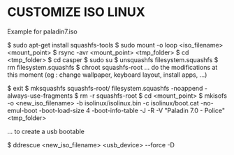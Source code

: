 # CUSTOMIZE ISO LINUX

Example for paladin7.iso

$ sudo apt-get install squashfs-tools
$ sudo mount -o loop <iso_filename> <mount_point>
$ rsync -avr <mount_point> <tmp_folder>
$ cd <tmp_folder>
$ cd casper
$ sudo su
$ unsquashfs filesystem.squashfs
$ rm filesystem.squashfs
$ chroot squashfs-root
... do the modifications at this moment (eg : change wallpaper, keyboard layout, install apps, ...)

$ exit
$ mksquashfs squashfs-root/ filesystem.squashfs -noappend -always-use-fragments
$ rm -r squashfs-root
$ cd <mount_point>
$ mkisofs -o <new_iso_filename> -b isolinux/isolinux.bin -c isolinux/boot.cat -no-emul-boot -boot-load-size 4 -boot-info-table -J -R -V "Paladin 7.0 - Police" <tmp_folder>

... to create a usb bootable 

$ ddrescue <new_iso_filename> <usb_device> --force -D
